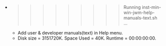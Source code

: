 * >>>>>>>>> Running inst-min-win-jwm-help-manuals-text.sh ...
  * Add user & developer manuals(text) in Help menu.
  * Disk size = 3151720K. Space Used = 40K. Runtime = 00:00:00:00.
